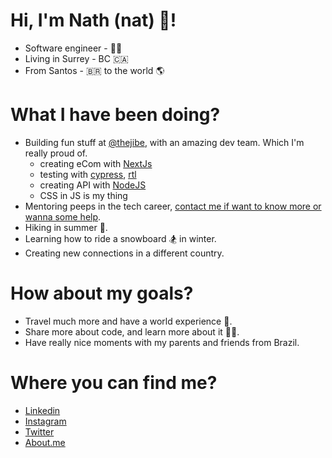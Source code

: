 # Hi, I'm Nath (nat) 👋!

- Software engineer - 👩‍💻
- Living in Surrey - BC 🇨🇦
- From Santos - 🇧🇷 to the world 🌎

# What I have been doing?

- Building fun stuff at [@thejibe](https://github.com/thejibe), with an amazing dev team. Which I'm really proud of.
  - creating eCom with [NextJs](https://nextjs.org/)
  - testing with [cypress](https://www.cypress.io/), [rtl](https://testing-library.com/)
  - creating API with [NodeJS](https://nodejs.org/docs/latest-v16.x/api/)
  - CSS in JS is my thing
- Mentoring peeps in the tech career, [contact me if want to know more or wanna some help](mailto:hello@nathpaiva.com.br).
- Hiking in summer 🥾.
- Learning how to ride a snowboard 🏂 in winter.
- Creating new connections in a different country.

# How about my goals?

- Travel much more and have a world experience 🛫.
- Share more about code, and learn more about it 👩‍💻.
- Have really nice moments with my parents and friends from Brazil.

# Where you can find me?

- [Linkedin](https://www.linkedin.com/in/nathpaiva)
- [Instagram](https://www.instagram.com/nathpaiva)
- [Twitter](https://twitter.com/nathpaiva)
- [About.me](https://about.me/nathpaiva)
